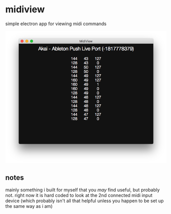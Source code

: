 # midiview

simple electron app for viewing midi commands

![screen shot](https://raw.githubusercontent.com/knomedia/midiview/master/assets/screen.png)

## notes

mainly something i built for myself that you _may_ find useful, but probably
not. right now it is hard coded to look at the 2nd connected midi input device
(which probably isn't all that helpful unless you happen to be set up the same
way as i am)
